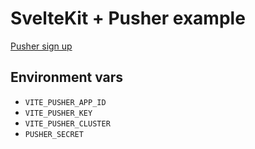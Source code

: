 # SvelteKit + Pusher example

[Pusher sign up](https://dashboard.pusher.com/accounts/sign_up)

## Environment vars

- `VITE_PUSHER_APP_ID`
- `VITE_PUSHER_KEY`
- `VITE_PUSHER_CLUSTER`
- `PUSHER_SECRET`
